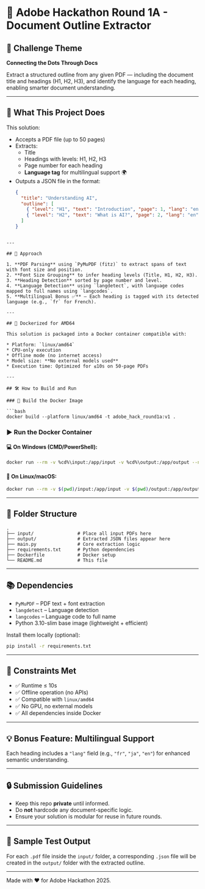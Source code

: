 # 📄 Adobe Hackathon Round 1A - Document Outline Extractor

## 🚀 Challenge Theme
**Connecting the Dots Through Docs**

Extract a structured outline from any given PDF — including the document title and headings (H1, H2, H3), and identify the language for each heading, enabling smarter document understanding.

---

## 📌 What This Project Does
This solution:
- Accepts a PDF file (up to 50 pages)
- Extracts:
  - Title
  - Headings with levels: H1, H2, H3
  - Page number for each heading
  - **Language tag** for multilingual support 🌍
- Outputs a JSON file in the format:
  ```json
  {
    "title": "Understanding AI",
    "outline": [
      { "level": "H1", "text": "Introduction", "page": 1, "lang": "en" },
      { "level": "H2", "text": "What is AI?", "page": 2, "lang": "en" }
    ]
  }
 ```

---

## 🧠 Approach

1. **PDF Parsing** using `PyMuPDF (fitz)` to extract spans of text with font size and position.
2. **Font Size Grouping** to infer heading levels (Title, H1, H2, H3).
3. **Heading Detection** sorted by page number and level.
4. **Language Detection** using `langdetect`, with language codes mapped to full names using `langcodes`.
5. **Multilingual Bonus ✅** – Each heading is tagged with its detected language (e.g., `fr` for French).

---

## 🐳 Dockerized for AMD64

This solution is packaged into a Docker container compatible with:

* Platform: `linux/amd64`
* CPU-only execution
* Offline mode (no internet access)
* Model size: **No external models used**
* Execution time: Optimized for ≤10s on 50-page PDFs

---

## 🛠️ How to Build and Run

### 🧱 Build the Docker Image

```bash
docker build --platform linux/amd64 -t adobe_hack_round1a:v1 .
```

### ▶️ Run the Docker Container

#### 💻 On Windows (CMD/PowerShell):

```bash
docker run --rm -v %cd%\input:/app/input -v %cd%\output:/app/output --network none adobe_hack_round1a:v1
```

#### 🐧 On Linux/macOS:

```bash
docker run --rm -v $(pwd)/input:/app/input -v $(pwd)/output:/app/output --network none adobe_hack_round1a:v1
```

---

## 📁 Folder Structure

```
.
├── input/                # Place all input PDFs here
├── output/               # Extracted JSON files appear here
├── main.py               # Core extraction logic
├── requirements.txt      # Python dependencies
├── Dockerfile            # Docker setup
└── README.md             # This file
```

---

## 📚 Dependencies

* `PyMuPDF` – PDF text + font extraction
* `langdetect` – Language detection
* `langcodes` – Language code to full name
* Python 3.10-slim base image (lightweight + efficient)

Install them locally (optional):

```bash
pip install -r requirements.txt
```

---

## 🎯 Constraints Met

* ✅ Runtime ≤ 10s
* ✅ Offline operation (no APIs)
* ✅ Compatible with `linux/amd64`
* ✅ No GPU, no external models
* ✅ All dependencies inside Docker

---

## 💡 Bonus Feature: Multilingual Support

Each heading includes a `"lang"` field (e.g., `"fr"`, `"ja"`, `"en"`) for enhanced semantic understanding.

---

## 🔒 Submission Guidelines

* Keep this repo **private** until informed.
* Do **not** hardcode any document-specific logic.
* Ensure your solution is modular for reuse in future rounds.

---

## 🧪 Sample Test Output

For each `.pdf` file inside the `input/` folder, a corresponding `.json` file will be created in the `output/` folder with the extracted outline.

---

Made with ❤️ for Adobe Hackathon 2025.


